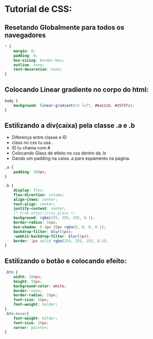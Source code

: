 # Tutorial de CSS:

## Resetando Globalmente para todos os navegadores
```css
* {
    margin: 0;
    padding: 0;
    box-sizing: border-box;
    outline: none;
    text-decoration: none;
}
```

## Colocando Linear gradiente no corpo do html:

```css
body {
    background: linear-gradient(to left, #6a11cb, #2575fc);
}
```

## Estilizando a div(caixa) pela classe .a e .b

- Diferença entre classe e ID
- class no css tu usa .
- ID tu chama com #
- Colocando Glass de efeito no css dentro da .b
- Dando um padding na caixa .a para espamento na pagina.

```css
.a {
    padding: 100px;
}

.b {
    display: flex;
    flex-direction: column;
    align-items: center;
    text-align: center;
    justify-content: center;
    /* From https://css.glass */
    background: rgba(255, 255, 255, 0.1);
    border-radius: 16px;
    box-shadow: 0 4px 30px rgba(0, 0, 0, 0.1);
    backdrop-filter: blur(5px);
    -webkit-backdrop-filter: blur(5px);
    border: 1px solid rgba(255, 255, 255, 0.3);
}
```

## Estilizando o botão e colocando efeito:

```css
.btn {
    width: 100px;
    height: 50px;
    background-color: white;
    border: none;
    border-radius: 10px;
    font-size: 18px;
    font-weight: bolder;
}
.btn:hover{
    font-weight: bolder;
    font-size: 19px;
    cursor: pointer;
}
```



